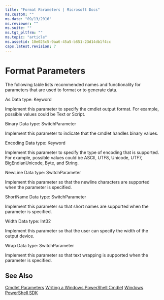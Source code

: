 ```yaml
---
title: "Format Parameters | Microsoft Docs"
ms.custom: ""
ms.date: "09/13/2016"
ms.reviewer: ""
ms.suite: ""
ms.tgt_pltfrm: ""
ms.topic: "article"
ms.assetid: 10e025c5-9aa6-45a5-b851-23d14db1f4cc
caps.latest.revision: 7
---
```

# Format Parameters
The following table lists recommended names and functionality for parameters that are used to format or to generate data.

 As
 Data type: Keyword

 Implement this parameter to specify the cmdlet output format. For example, possible values could be Text or Script.

 Binary
 Data type: SwitchParameter

 Implement this parameter to indicate that the cmdlet handles binary values.

 Encoding
 Data type: Keyword

 Implement this parameter to specify the type of encoding that is supported. For example, possible values could be ASCII, UTF8, Unicode, UTF7, BigEndianUnicode, Byte, and String.

 NewLine
 Data type: SwitchParameter

 Implement this parameter so that the newline characters are supported when the parameter is specified.

 ShortName
 Data type: SwitchParameter

 Implement this parameter so that short names are supported when the parameter is specified.

 Width
 Data type: Int32

 Implement this parameter so that the user can specify the width of the output device.

 Wrap
 Data type: SwitchParameter

 Implement this parameter so that text wrapping is supported when the parameter is specified.

## See Also
 [Cmdlet Parameters](./cmdlet-parameters.md)
 [Writing a Windows PowerShell Cmdlet](./writing-a-windows-powershell-cmdlet.md)
 [Windows PowerShell SDK](../windows-powershell-reference.md)
